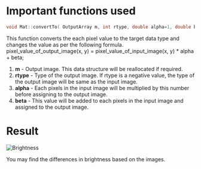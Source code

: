 <h1>Important functions used</h1>

```c++
void Mat::convertTo( OutputArray m, int rtype, double alpha=1, double beta=0 ) const
```

This function converts the each pixel value to the target data type and changes the value as per the following formula.
pixel_value_of_output_image(x, y) = pixel_value_of_input_image(x, y) * alpha + beta;

1. **m** - Output image. This data structure will be reallocated if required.
2. **rtype** - Type of the output image. If rtype is a negative value, the type of the output image will be same as the input image.
3. **alpha** - Each pixels in the input image will be multiplied by this number before assigning to the output image.
4. **beta** - This value will be added to each pixels in the input image and assigned to the output image.


<h1>Result</h1>

![Brightness](https://user-images.githubusercontent.com/84629235/128623628-630905bd-4ba1-42fe-9a05-fb4771a431ff.PNG)

You may find the differences in brightness based on the images.
